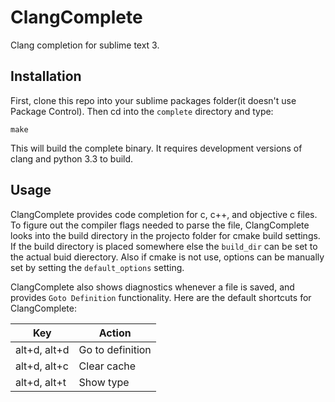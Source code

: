ClangComplete
=============

Clang completion for sublime text 3.

Installation
------------

First, clone this repo into your sublime packages folder(it doesn't use Package Control). Then cd into the `complete` directory and type:

    make

This will build the complete binary. It requires development versions of clang and python 3.3 to build.

Usage
-----

ClangComplete provides code completion for c, c++, and objective c files. To figure out the compiler flags needed to parse the file, ClangComplete looks into the build directory in the projecto folder for cmake build settings. If the build directory is placed somewhere else the `build_dir` can be set to the actual buid dierectory. Also if cmake is not use, options can be manually set by setting the `default_options` setting.

ClangComplete also shows diagnostics whenever a file is saved, and provides `Goto Definition` functionality. Here are the default shortcuts for ClangComplete:

|      Key     |      Action      |
|--------------|------------------|
| alt+d, alt+d | Go to definition |
| alt+d, alt+c | Clear cache      |
| alt+d, alt+t | Show type        |


